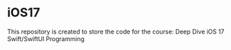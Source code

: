 # iOS17
This repository is created to store the code for the course: Deep Dive iOS 17 Swift/SwiftUI Programming

